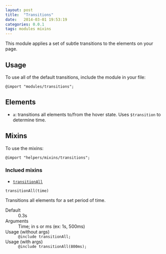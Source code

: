 ```yaml
---
layout: post
title:  "Transitions"
date:   2014-03-01 19:53:19
categories: 0.0.1
tags: modules mixins
---
```


This module applies a set of subtle transitions to the elements on your page.

## Usage

To use all of the default transitions, include the module in your file:

```
@import "modules/transitions";
```

## Elements

* `a`: transitions all elements to/from the hover state. Uses `$transition` to determine time.

## Mixins

To use the mixins:

```
@import "helpers/mixins/transitions";
```

### Inclued mixins

* [`transitionAll`](#transitionAll)

<a name="transitionAll"></a>`transitionAll(time)`

Transitions all elements for a set period of time.

<dl>
  <dt>Default</dt>
  <dd>0.3s</dd>
  <dt>Arguments</dt>
  <dd>Time; in s or ms (ex: 1s, 500ms)</dd>
  <dt>Usage (without args)</dt>
  <dd><code>@include transitionAll;</code></dd>
  <dt>Usage (with args)</dt>
  <dd><code>@include transitionAll(800ms);</code></dd>
</dl>
